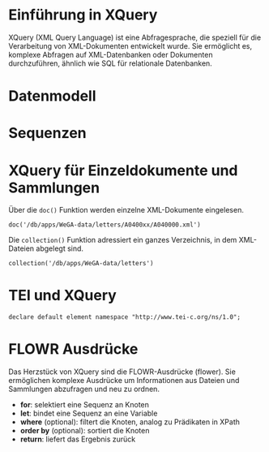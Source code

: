 # Einführung in XQuery
XQuery (XML Query Language) ist eine Abfragesprache, die speziell für die Verarbeitung von XML-Dokumenten entwickelt wurde. 
Sie ermöglicht es, komplexe Abfragen auf XML-Datenbanken oder Dokumenten durchzuführen, ähnlich wie SQL für relationale Datenbanken. 

# Datenmodell

# Sequenzen

# XQuery für Einzeldokumente und Sammlungen

Über die `doc()` Funktion werden einzelne XML-Dokumente eingelesen.

```doc('/db/apps/WeGA-data/letters/A0400xx/A040000.xml')```

Die `collection()` Funktion adressiert ein ganzes Verzeichnis, in dem XML-Dateien abgelegt sind. 

```collection('/db/apps/WeGA-data/letters')```

# TEI und XQuery

```declare default element namespace "http://www.tei-c.org/ns/1.0";```

# FLOWR Ausdrücke 
Das Herzstück von XQuery sind die FLOWR-Ausdrücke (flower). Sie ermöglichen komplexe Ausdrücke um Informationen aus Dateien und Sammlungen abzufragen und neu zu ordnen. 

- **for**: selektiert eine Sequenz an Knoten
- **let**: bindet eine Sequenz an eine Variable
- **where** (optional): filtert die Knoten, analog zu Prädikaten in XPath
- **order by** (optional): sortiert die Knoten
- **return**: liefert das Ergebnis zurück
